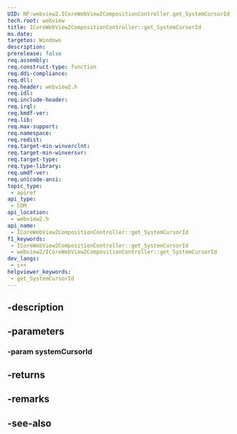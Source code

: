 ```yaml
---
UID: NF:webview2.ICoreWebView2CompositionController.get_SystemCursorId
tech.root: webview
title: ICoreWebView2CompositionController::get_SystemCursorId
ms.date: 
targetos: Windows
description: 
prerelease: false
req.assembly: 
req.construct-type: function
req.ddi-compliance: 
req.dll: 
req.header: webview2.h
req.idl: 
req.include-header: 
req.irql: 
req.kmdf-ver: 
req.lib: 
req.max-support: 
req.namespace: 
req.redist: 
req.target-min-winverclnt: 
req.target-min-winversvr: 
req.target-type: 
req.type-library: 
req.umdf-ver: 
req.unicode-ansi: 
topic_type:
 - apiref
api_type:
 - COM
api_location:
 - webview2.h
api_name:
 - ICoreWebView2CompositionController::get_SystemCursorId
f1_keywords:
 - ICoreWebView2CompositionController::get_SystemCursorId
 - webview2/ICoreWebView2CompositionController::get_SystemCursorId
dev_langs:
 - c++
helpviewer_keywords:
 - get_SystemCursorId
---
```


## -description

## -parameters

### -param systemCursorId

## -returns

## -remarks

## -see-also

